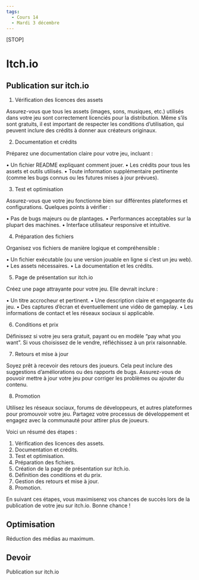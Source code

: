 ```yaml
---
tags:
  - Cours 14
  - Mardi 3 décembre
---
```


[STOP]

# Itch.io

## Publication sur itch.io

1. Vérification des licences des assets

Assurez-vous que tous les assets (images, sons, musiques, etc.) utilisés dans votre jeu sont correctement licenciés pour la distribution. Même s’ils sont gratuits, il est important de respecter les conditions d’utilisation, qui peuvent inclure des crédits à donner aux créateurs originaux.

2. Documentation et crédits

Préparez une documentation claire pour votre jeu, incluant :

 • Un fichier README expliquant comment jouer.
 • Les crédits pour tous les assets et outils utilisés.
 • Toute information supplémentaire pertinente (comme les bugs connus ou les futures mises à jour prévues).

3. Test et optimisation

Assurez-vous que votre jeu fonctionne bien sur différentes plateformes et configurations. Quelques points à vérifier :

 • Pas de bugs majeurs ou de plantages.
 • Performances acceptables sur la plupart des machines.
 • Interface utilisateur responsive et intuitive.

4. Préparation des fichiers

Organisez vos fichiers de manière logique et compréhensible :

 • Un fichier exécutable (ou une version jouable en ligne si c’est un jeu web).
 • Les assets nécessaires.
 • La documentation et les crédits.

5. Page de présentation sur itch.io

Créez une page attrayante pour votre jeu. Elle devrait inclure :

 • Un titre accrocheur et pertinent.
 • Une description claire et engageante du jeu.
 • Des captures d’écran et éventuellement une vidéo de gameplay.
 • Les informations de contact et les réseaux sociaux si applicable.

6. Conditions et prix

Définissez si votre jeu sera gratuit, payant ou en modèle “pay what you want”. Si vous choisissez de le vendre, réfléchissez à un prix raisonnable.

7. Retours et mise à jour

Soyez prêt à recevoir des retours des joueurs. Cela peut inclure des suggestions d’améliorations ou des rapports de bugs. Assurez-vous de pouvoir mettre à jour votre jeu pour corriger les problèmes ou ajouter du contenu.

8. Promotion

Utilisez les réseaux sociaux, forums de développeurs, et autres plateformes pour promouvoir votre jeu. Partagez votre processus de développement et engagez avec la communauté pour attirer plus de joueurs.

Voici un résumé des étapes :

 1. Vérification des licences des assets.
 2. Documentation et crédits.
 3. Test et optimisation.
 4. Préparation des fichiers.
 5. Création de la page de présentation sur itch.io.
 6. Définition des conditions et du prix.
 7. Gestion des retours et mise à jour.
 8. Promotion.

En suivant ces étapes, vous maximiserez vos chances de succès lors de la publication de votre jeu sur itch.io. Bonne chance !

## Optimisation

Réduction des médias au maximum.

## Devoir

Publication sur itch.io
